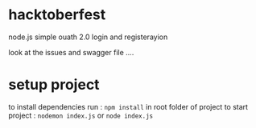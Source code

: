 # hacktoberfest
node.js simple ouath 2.0 login and registerayion 

look at the issues and swagger file ....

# setup project 
to install dependencies run :
`npm install` in root folder of project
to start project :
`nodemon index.js` or `node index.js`

